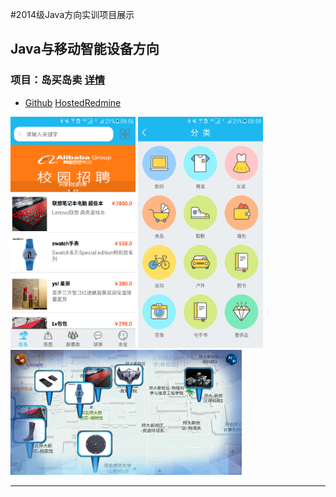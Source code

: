 #2014级Java方向实训项目展示

## Java与移动智能设备方向

### 项目：岛买岛卖 [详情](./project/岛买岛卖/README.md) 

* [Github](https://github.com/xujihui/IslandTrading)  [HostedRedmine](http://www.hostedredmine.com/projects/island/wiki)

<img src="./image/岛买岛卖/4.png" width=200 height=370 />
<img src="./image/岛买岛卖/5.png" width=200 height=370 />
<img src="./image/岛买岛卖/11.png" width=370 height=200 />

---------
